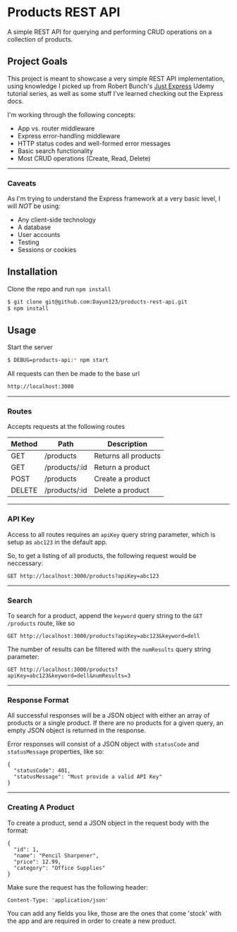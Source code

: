 # Products REST API

A simple REST API for querying and performing CRUD operations on a collection of products.

## Project Goals

This project is meant to showcase a very simple REST API implementation, using knowledge I picked up from Robert Bunch's [Just Express](https://www.udemy.com/course/just-express-with-a-bunch-of-node-and-http-in-detail) Udemy tutorial series, as well as some stuff I've learned checking out the Express docs. 

I'm working through the following concepts:

- App vs. router middleware
- Express error-handling middleware
- HTTP status codes and well-formed error messages
- Basic search functionality
- Most CRUD operations (Create, Read, Delete)

---
### Caveats

As I'm trying to understand the Express framework at a very basic level, I will *NOT* be using:

- Any client-side technology
- A database 
- User accounts 
- Testing
- Sessions or cookies

## Installation

Clone the repo and run `npm install`

```bash
$ git clone git@github.com:Dayun123/products-rest-api.git
$ npm install
```

## Usage

Start the server

```bash
$ DEBUG=products-api:* npm start
```

All requests can then be made to the base url 

```bash
http://localhost:3000
``` 

---
### Routes

Accepts requests at the following routes

|  Method | Path          | Description           |
| --------| ------------- | ----------------------|
| GET     | /products     | Returns all products  |
| GET     | /products/:id | Return a product      |
| POST    | /products     | Create a product      |
| DELETE  | /products/:id | Delete a product      |

---
### API Key

Access to all routes requires an `apiKey` query string parameter, which is setup as `abc123` in the default app. 

So, to get a listing of all products, the following request would be neccessary:

`GET http://localhost:3000/products?apiKey=abc123`

---
### Search

To search for a product, append the `keyword` query string to the `GET /products` route, like so

`GET http://localhost:3000/products?apiKey=abc123&keyword=dell`

The number of results can be filtered with the `numResults` query string parameter:

`GET http://localhost:3000/products?apiKey=abc123&keyword=dell&numResults=3`

---
### Response Format

All successful responses will be a JSON object with either an array of products or a single product. If there are no products for a given query, an empty JSON object is returned in the response.

Error responses will consist of a JSON object with `statusCode` and `statusMessage` properties, like so:

```
{
  "statusCode": 401,
  "statusMessage": "Must provide a valid API Key"
}
```

---
### Creating A Product

To create a product, send a JSON object in the request body with the format:

```
{
  "id": 1,
  "name": "Pencil Sharpener",
  "price": 12.99,
  "category": "Office Supplies"
}
```

Make sure the request has the following header:

```
Content-Type: 'application/json'
```

You can add any fields you like, those are the ones that come 'stock' with the app and are required in order to create a new product.